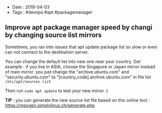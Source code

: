 - Date : 2019-04-03
- Tags : #devops #apt #packagemanager

## Improve apt package manager speed by changi by changing source list mirrors

Sometimes, you ran into issues that apt update package list so slow or even can not connect to the destination server.

You can change the default list into new one near your country. Get example : if you live in ASIA, choose the Singapore or Japan mirror instead of main mirror. you just change the "archive.ubuntu.com" and "security.ubuntu.com" to "[country_code].archive.ubuntu.com" in file list `/etc/apt/sources.list`

Then run `sudo apt update` to test your new mirror :)

**TIP** : you can generate the new source list file based on this online tool : https://repogen.simplylinux.ch/generate.php

